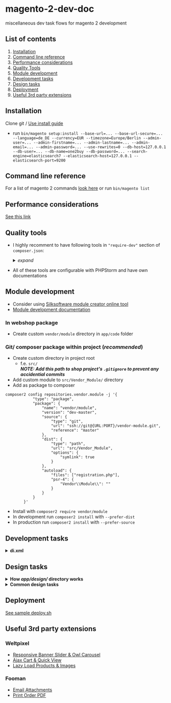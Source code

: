 # magento-2-dev-doc
miscellaneous dev task flows for magento 2 development

## List of contents
1. [Installation](#installation)
2. [Command line reference](#command-line-reference)
3. [Performance considerations](#performance-considerations)
4. [Quality Tools](#quality-tools)
5. [Module development](#module-development)
6. [Development tasks](#development-tasks)
7. [Design tasks](#design-tasks)
8. [Deployment](#deployment)
9. [Useful 3rd party extensions](#useful-3rd-party-extensions)

## Installation
Clone git / [Use install guide](https://devdocs.magento.com/guides/v2.4/install-gde/composer.html)
* run `bin/magento setup:install --base-url=... --base-url-secure=... --language=de_DE --currency=EUR --timezone=Europe/Berlin --admin-user=... --admin-firstname=... --admin-lastname=... --admin-email=... --admin-password=... --use-rewrites=0 --db-host=127.0.0.1 --db-user=... --db-name=one2buy --db-password=... --search-engine=elasticsearch7 --elasticsearch-host=127.0.0.1 --elasticsearch-port=9200`

## Command line reference
For a list of magento 2 commands [look here](https://devdocs.magento.com/guides/v2.4/config-guide/cli/config-cli-subcommands.html) or run `bin/magento list`

## Performance considerations
[See this link](https://www.atwix.com/magento-2/ways-to-make-theme-faster/)

## Quality tools
* I highly recomment to have following tools in `"require-dev"` section of `composer.json`:  
    <details>
        <summary><i>expand</i></summary>

    ```
        "require-dev": {
            ...
            "friendsofphp/php-cs-fixer": "*",
            "magento/magento-coding-standard": "*",
            "magento/magento2-functional-testing-framework": "*",
            "phpmd/phpmd": "*",
            "phpstan/phpstan": "*",
            "phpunit/phpunit": "*",
            "squizlabs/php_codesniffer": "*"
            ...
        },
    ```
    
    </details>

* All of these tools are configurable with PHPStorm and have own documentations

## Module development
* Consider using [Silksoftware module creator online tool](https://modulecreator.silksoftware.com/magento-module-creator/magento2-module-creator.php)
* [Module development documentation](https://devdocs.magento.com/videos/fundamentals/create-a-new-module/)
### In webshop package
* Create custom `vendor/module` directory in `app/code` folder
### Git/ composer package within project (*recommended*)
* Create custom directory in project root
  * f.e. `src/`  
**_NOTE: Add this path to shop project's `.gitignore` to prevent any accidential commits_**  
* Add custom module to `src/Vendor_Module/` directory
* Add as package to composer
```
composer2 config repositories.vendor.module -j '{
            "type": "package",
            "package": {
                "name": "vendor/module",
                "version": "dev-master",
                "source": {
                    "type": "git",
                    "url": "ssh://git@{URL:PORT}/vendor-module.git",
                    "reference": "master"
                },
                "dist": {
                    "type": "path",
                    "url": "src/Vendor_Module",
                    "options": {
                        "symlink": true
                    }
                },
                "autoload": {
                    "files": ["registration.php"],
                    "psr-4": {
                        "Vendor\\Module\\": ""
                    }
                }
            }
        }'
```
* Install with `composer2 require vendor/module`
* In development run `composer2 install` with `--prefer-dist`
* In production run `composer2 install` with `--prefer-source`

## Development tasks
<details>
    <summary><b>di.xml</b></summary>
</details>

## Design tasks

<details>
    <summary><b>How <i>app/design/</i> directory works</b></summary>
    
* Create designs within the directory by
    * Adding subdirectory like `vendor/design_name`
    * Adding `registration.php`
        <details>
            <summary><i>expand</i></summary>

        ```
                <?php
                \Magento\Framework\Component\ComponentRegistrar::register(
                \Magento\Framework\Component\ComponentRegistrar::THEME,
                'frontend/vendor/design_name',
                __DIR__
                );     
        ```        

        </details>

    * Adding `theme.xml`
        <details>
            <summary><i>expand</i></summary>

        ```
            <theme xmlns:xsi="http://www.w3.org/2001/XMLSchema-instance" xsi:noNamespaceSchemaLocation="urn:magento:framework:Config/etc/theme.xsd">
                <title>{{THEME TILE}}</title>
                <parent>Magento/blank</parent> <!-- This can be any installed theme -->
                <media>
                    <preview_image>/media/theme/preview/preview_image.jpeg</preview_image> <!-- relative to the themes directory -->
                </media>
            </theme>
        ```

        </details>    
</details>
<details>
    <summary><b>Common design tasks</b></summary>

* Overriding layout/ template files:
    * To override those files, see their original path in the vendor module
    * You can then place a file in your theme under `Vendor_Module/layout`, `Vendor_Module/templates`, etc.
    * Omit the area in the file path (as the theme is based on an area already)
    * Examples
        <details>
                <summary><i>Example 1</i></summary>

        * To replace `vendor/magento/module-theme/view/frontend/templates/html/footer.phtml`, copy it to `app/design/frontend/vendor/design-name/Magento_Theme/view/templates/html/footer.phtml`

        </details>

        <details>
                <summary><i>Example 2</i></summary>

        * To replace `vendor/magento/module-theme/view/frontend/templates/html/topmenu.phtml`, copy it to `app/design/frontend/vendor/design-name/Magento_Theme/view/templates/html/topmenu.phtml`

        </details>
 
        <details>
                <summary><i>Example 3</i></summary>

        * To replace `vendor/magento/module-theme/view/frontend/layout/default.xml`, copy it to `app/design/frontend/vendor/design-name/Magento_Theme/layout/default.xml`

        </details>
</details>

## Deployment
[See sample deploy.sh](https://github.com/Luc4G3r/magento-2-dev-doc/blob/main/SAMPLES/deploy.sh)

## Useful 3rd party extensions

### Weltpixel
* [Responsive Banner Slider & Owl Carousel](https://marketplace.magento.com/weltpixel-m2-weltpixel-owl-carousel-slider.html)
* [Ajax Cart & Quick View](https://marketplace.magento.com/weltpixel-m2-weltpixel-quickview.html)
* [Lazy Load Products & Images](https://marketplace.magento.com/weltpixel-m2-weltpixel-lazyload.html)

### Fooman
* [Email Attachments](https://marketplace.magento.com/fooman-emailattachments-m2.html)
* [Print Order PDF](https://marketplace.magento.com/fooman-printorderpdf-m2.html)

